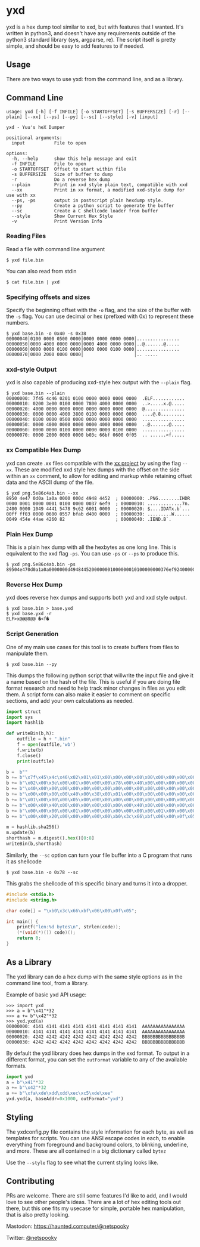 # yxd

yxd is a hex dump tool similar to xxd, but with features that I wanted. It's written in python3, and doesn't have any requirements outside of the python3 standard library (sys, argparse, re). The script itself is pretty simple, and should be easy to add features to if needed.

## Usage

There are two ways to use yxd: from the command line, and as a library.

## Command Line

```
usage: yxd [-h] [-f INFILE] [-o STARTOFFSET] [-s BUFFERSIZE] [-r] [--plain] [--xx] [--ps] [--py] [--sc] [--style] [-v] [input]

yxd - Yuu's heX Dumper

positional arguments:
  input           File to open

options:
  -h, --help      show this help message and exit
  -f INFILE       File to open
  -o STARTOFFSET  Offset to start within file
  -s BUFFERSIZE   Size of buffer to dump
  -r              Do a reverse hex dump
  --plain         Print in xxd style plain text, compatible with xxd
  --xx            Print in xx format, a modified xxd-style dump for use with xx
  --ps, -ps       output in postscript plain hexdump style.
  --py            Create a python script to generate the buffer
  --sc            Create a C shellcode loader from buffer
  --style         Show Current Hex Style
  -v              Print Version Info
```

### Reading Files

Read a file with command line argument
```
$ yxd file.bin
```
You can also read from stdin
```
$ cat file.bin | yxd
```

### Specifying offsets and sizes

Specify the beginning offset with the `-o` flag, and the size of the buffer with the `-s` flag. You can use decimal or hex (prefixed with 0x) to represent these numbers.

```
$ yxd base.bin -o 0x40 -s 0x38
00000040│0100 0000 0500 0000│0000 0000 0000 0000│................
00000050│0000 4000 0000 0000│0000 4000 0000 0000│..@.......@.....
00000060│0000 0000 0100 0000│0000 0000 0100 0000│................
00000070│0000 2000 0000 0000│                   │.. .....
```

### xxd-style Output

yxd is also capable of producing xxd-style hex output with the `--plain` flag.

```
$ yxd base.bin --plain
00000000: 7f45 4c46 0201 0100 0000 0000 0000 0000  .ELF............
00000010: 0200 3e00 0100 0000 7800 4000 0000 0000  ..>.....x.@.....
00000020: 4000 0000 0000 0000 0000 0000 0000 0000  @...............
00000030: 0000 0000 4000 3800 0100 0000 0000 0000  ....@.8.........
00000040: 0100 0000 0500 0000 0000 0000 0000 0000  ................
00000050: 0000 4000 0000 0000 0000 4000 0000 0000  ..@.......@.....
00000060: 0000 0000 0100 0000 0000 0000 0100 0000  ................
00000070: 0000 2000 0000 0000 b03c 66bf 0600 0f05  .. ......<f.....
```

### xx Compatible Hex Dump 

yxd can create .xx files compatible with the [xx project](https://github.com/netspooky/xx) by using the flag `--xx`. These are modified xxd style hex dumps with the offset on the side within an `xx` comment, to allow for editing and markup while retaining offset data and the ASCII dump of the file.

```
$ yxd png.5e86c4ab.bin --xx
8950 4e47 0d0a 1a0a 0000 000d 4948 4452  ; 00000000: .PNG........IHDR
0000 0001 0000 0001 0100 0000 0037 6ef9  ; 00000010: .............7n.
2400 0000 1049 4441 5478 9c62 6001 0000  ; 00000020: $....IDATx.b`...
00ff ff03 0000 0600 0557 bfab d400 0000  ; 00000030: .........W......
0049 454e 44ae 4260 82                   ; 00000040: .IEND.B`.
```

### Plain Hex Dump

This is a plain hex dump with all the hexbytes as one long line. This is equivalent to the xxd flag `-ps`. You can use `-ps` or `--ps` to produce this.

```
$ yxd png.5e86c4ab.bin -ps 
89504e470d0a1a0a0000000d4948445200000001000000010100000000376ef9240000001049444154789c626001000000ffff03000006000557bfabd40000000049454e44ae426082
```

### Reverse Hex Dump

yxd does reverse hex dumps and supports both yxd and xxd style output.

```
$ yxd base.bin > base.yxd
$ yxd base.yxd -r
ELF>x@@@8@@ �<f�
```

### Script Generation

One of my main use cases for this tool is to create buffers from files to manipulate them.

```
$ yxd base.bin --py
```

This dumps the following python script that willwrite the input file and give it a name based on the hash of the file. This is useful if you are doing file format research and need to help track minor changes in files as you edit them. A script form can also make it easier to comment on specific sections, and add your own calculations as needed.

```python
import struct
import sys
import hashlib

def writeBin(b,h):
    outfile = h + ".bin"
    f = open(outfile,'wb')
    f.write(b)
    f.close()
    print(outfile)

b =  b""
b += b"\x7f\x45\x4c\x46\x02\x01\x01\x00\x00\x00\x00\x00\x00\x00\x00\x00" # 00000000 .ELF............
b += b"\x02\x00\x3e\x00\x01\x00\x00\x00\x78\x00\x40\x00\x00\x00\x00\x00" # 00000010 ..>.....x.@.....
b += b"\x40\x00\x00\x00\x00\x00\x00\x00\x00\x00\x00\x00\x00\x00\x00\x00" # 00000020 @...............
b += b"\x00\x00\x00\x00\x40\x00\x38\x00\x01\x00\x00\x00\x00\x00\x00\x00" # 00000030 ....@.8.........
b += b"\x01\x00\x00\x00\x05\x00\x00\x00\x00\x00\x00\x00\x00\x00\x00\x00" # 00000040 ................
b += b"\x00\x00\x40\x00\x00\x00\x00\x00\x00\x00\x40\x00\x00\x00\x00\x00" # 00000050 ..@.......@.....
b += b"\x00\x00\x00\x00\x01\x00\x00\x00\x00\x00\x00\x00\x01\x00\x00\x00" # 00000060 ................
b += b"\x00\x00\x20\x00\x00\x00\x00\x00\xb0\x3c\x66\xbf\x06\x00\x0f\x05" # 00000070 .. ......<f.....

m = hashlib.sha256()
m.update(b)
shorthash = m.digest().hex()[0:8]
writeBin(b,shorthash)
```

Similarly, the `--sc` option can turn your file buffer into a C program that runs it as shellcode
```
$ yxd base.bin -o 0x78 --sc
```

This grabs the shellcode of this specific binary and turns it into a dropper.

```c
#include <stdio.h>
#include <string.h>

char code[] = "\xb0\x3c\x66\xbf\x06\x00\x0f\x05";

int main() {
    printf("len:%d bytes\n", strlen(code));
    (*(void(*)()) code)();
    return 0;
}
```

## As a Library

The yxd library can do a hex dump with the same style options as in the command line tool, from a library.

Example of basic yxd API usage:
```
>>> import yxd
>>> a = b"\x41"*32
>>> a += b"\x42"*32
>>> yxd.yxd(a)
00000000: 4141 4141 4141 4141 4141 4141 4141 4141  AAAAAAAAAAAAAAAA
00000010: 4141 4141 4141 4141 4141 4141 4141 4141  AAAAAAAAAAAAAAAA
00000020: 4242 4242 4242 4242 4242 4242 4242 4242  BBBBBBBBBBBBBBBB
00000030: 4242 4242 4242 4242 4242 4242 4242 4242  BBBBBBBBBBBBBBBB
```

By default the yxd library does hex dumps in the xxd format. To output in a different format, you can set the `outFormat` variable to any of the available formats.
```python
import yxd
a = b"\x41"*32
a += b"\x42"*32
a += b"\xfa\xde\xdd\xdd\xec\xc5\xde\xee"
yxd.yxd(a, baseAddr=0x1000, outFormat="yxd")
```

## Styling

The yxdconfig.py file contains the style information for each byte, as well as templates for scripts. You can use ANSI escape codes in each, to enable everything from foreground and background colors, to blinking, underline, and more. These are all contained in a big dictionary called `bytez`

Use the `--style` flag to see what the current styling looks like.

## Contributing

PRs are welcome. There are still some features I'd like to add, and I would love to see other people's ideas. There are a lot of hex editing tools out there, but this one fits my usecase for simple, portable hex manipulation, that is also pretty looking.

Mastodon: https://haunted.computer/@netspooky

Twitter: [@netspooky](https://twitter.com/netspooky)

